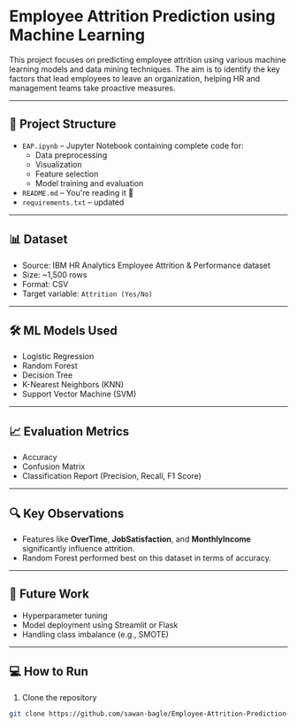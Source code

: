 # Employee Attrition Prediction using Machine Learning

This project focuses on predicting employee attrition using various machine learning models and data mining techniques. The aim is to identify the key factors that lead employees to leave an organization, helping HR and management teams take proactive measures.

---

## 📁 Project Structure

- `EAP.ipynb` – Jupyter Notebook containing complete code for:
  - Data preprocessing
  - Visualization
  - Feature selection
  - Model training and evaluation
- `README.md` – You're reading it 🙂
- `requirements.txt` – updated

---

## 📊 Dataset

- Source: IBM HR Analytics Employee Attrition & Performance dataset
- Size: ~1,500 rows
- Format: CSV
- Target variable: `Attrition (Yes/No)`

---

## 🛠️ ML Models Used

- Logistic Regression
- Random Forest
- Decision Tree
- K-Nearest Neighbors (KNN)
- Support Vector Machine (SVM)

---

## 📈 Evaluation Metrics

- Accuracy
- Confusion Matrix
- Classification Report (Precision, Recall, F1 Score)

---

## 🔍 Key Observations

- Features like **OverTime**, **JobSatisfaction**, and **MonthlyIncome** significantly influence attrition.
- Random Forest performed best on this dataset in terms of accuracy.

---

## 🧠 Future Work

- Hyperparameter tuning
- Model deployment using Streamlit or Flask
- Handling class imbalance (e.g., SMOTE)

---

## 💻 How to Run

1. Clone the repository  
```bash
git clone https://github.com/sawan-bagle/Employee-Attrition-Prediction-using-ML-tools.git
